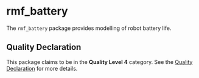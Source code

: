 # rmf\_battery

The `rmf_battery` package provides modelling of robot battery life.

## Quality Declaration

This package claims to be in the **Quality Level 4** category. See the [Quality Declaration](QUALITY_DECLARATION.md) for more details.
